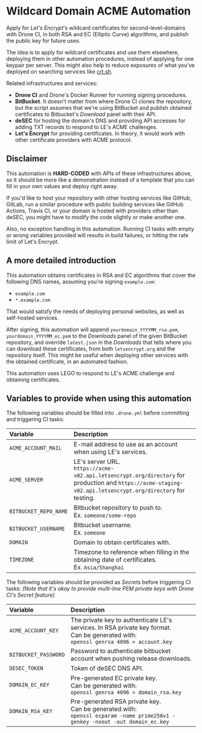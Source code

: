 # Wildcard Domain ACME Automation

Apply for *Let's Encrypt*'s wildcard certificates for second-level-domains with Drone CI, in both RSA and EC (Elliptic Curve) algorithms, and publish the public key for future uses. 

The idea is to apply for wildcard certificates and use them elsewhere, deploying them in other automation procedures, instead of applying for one keypair per server. This might also help to reduce exposures of what you've deployed on searching services like [crt.sh](https://crt.sh/).

Related infrastructures and services:
- **Drone CI** and Drone's Docker Runner for running signing procedures.
- **BitBucket**. It doesn't matter from where Drone CI clones the repository, but the script assumes that we're using BitBucket and publish obtained certificates to Bitbucket's *Download* panel with their API.
- **deSEC** for hosting the domain's DNS and providing API accesses for adding TXT records to respond to LE's ACME challenges.
- **Let's Encrypt** for providing certificates. In theory, it would work with other certificate providers with ACME protocol.

## Disclaimer

This automation is **HARD-CODED** with APIs of these infrastructures above, so it should be more like a demonstration instead of a template that you can fill in your own values and deploy right away. 

If you'd like to host your repository with other hosting services like GitHub, GitLab, run a similar procedure with public building services like GitHub Actions, Travis CI, or your domain is hosted with providers other than deSEC, you might have to modify the code slightly or make another one.  

Also, no exception handling in this automation. Running CI tasks with empty or wrong variables provided will results in build failures, or hitting the rate limit of Let's Encrypt.

## A more detailed introduction

This automation obtains certificates in RSA and EC algorithms that cover the following DNS names, assuming you're signing `example.com`:
- `example.com`
- `*.example.com`

That would satisfy the needs of deploying personal websites, as well as self-hosted services. 

After signing, this automation will append `yourdomain_YYYYMM_rsa.pem`, `yourdomain_YYYYMM_ec.pem` to the *Downloads* panel of the given BitBucket repository, and override `latest.json` in the *Downloads* that tells where you can download these certificates, from both `letsencrypt.org` and the repository itself. This might be useful when deploying other services with the obtained certificate, in an automated fashion.
  
This automation uses LEGO to respond to LE's ACME challenge and obtaining certificates.

## Variables to provide when using this automation

The following variables should be filled into `.drone.yml` before committing and triggering CI tasks:

| Variable              | Description                                                                                                                                                       |  
| :-------------------- | :---------------------------------------------------------------------------------------------------------------------------------------------------------------- |
| `ACME_ACCOUNT_MAIL`   | E-mail address to use as an account when using LE's services.                                                                                                     |
| `ACME_SERVER`         | LE's server URL. <br /> `https://acme-v02.api.letsencrypt.org/directory` for production and `https://acme-staging-v02.api.letsencrypt.org/directory` for testing. |
| `BITBUCKET_REPO_NAME` | Bitbucket repository to push to. <br />Ex. `someone/some-repo`                                                                                                    |
| `BITBUCKET_USERNAME`  | Bitbucket username. <br />Ex. `someone`                                                                                                                           |
| `DOMAIN`              | Domain to obtain certificates with.                                                                                                                               |
| `TIMEZONE`            | Timezone to reference when filling in the obtaining date of certificates. <br />Ex. `Asia/Shanghai`                                                               |

The following variables should be provided as *Secret*s before triggering CI tasks: *(Note that it's okay to provide multi-line PEM private keys with Drone CI's Secret feature)*

| Variable             | Description                                                                                                                                      |  
| :------------------- | :----------------------------------------------------------------------------------------------------------------------------------------------- |  
| `ACME_ACCOUNT_KEY`   | The private key to authenticate LE's services. In RSA private key format. <br />Can be generated with: <br />`openssl genrsa 4096 > account.key` |    
| `BITBUCKET_PASSWORD` | Password to authenticate bitbucket account when pushing release downloads.                                                                       |    
| `DESEC_TOKEN`        | Token of deSEC DNS API.                                                                                                                          |   
| `DOMAIN_EC_KEY`      | Pre-generated EC private key. <br />Can be generated with: <br />`openssl genrsa 4096 > domain_rsa.key`                                          |  
| `DOMAIN_RSA_KEY`     | Pre-generated RSA private key. <br />Can be generated with: <br />`openssl ecparam -name prime256v1 -genkey -noout -out domain_ec.key`           |   
